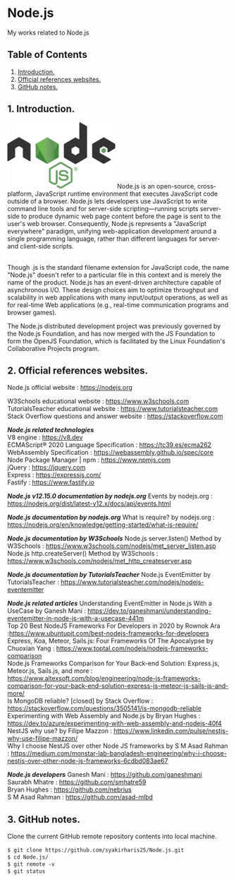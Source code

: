 # Node.js
My works related to Node.js

## Table of Contents
1. [Introduction.](#introduction)
2. [Official references websites.](#references)
3. [GitHub notes.](#github)

<a name="introduction"></a>
## 1. Introduction.
<img src="nodejs.png" height="150"> 
Node.js is an open-source, cross-platform, JavaScript runtime environment that executes JavaScript code outside of a browser. Node.js lets developers use JavaScript to write command line tools and for server-side scripting—running scripts server-side to produce dynamic web page content before the page is sent to the user's web browser. Consequently, Node.js represents a "JavaScript everywhere" paradigm, unifying web-application development around a single programming language, rather than different languages for server- and client-side scripts. <br /><br />

Though .js is the standard filename extension for JavaScript code, the name "Node.js" doesn't refer to a particular file in this context and is merely the name of the product. Node.js has an event-driven architecture capable of asynchronous I/O. These design choices aim to optimize throughput and scalability in web applications with many input/output operations, as well as for real-time Web applications (e.g., real-time communication programs and browser games). <br />

The Node.js distributed development project was previously governed by the Node.js Foundation, and has now merged with the JS Foundation to form the OpenJS Foundation, which is facilitated by the Linux Foundation's Collaborative Projects program.

<a name="references"></a>
## 2. Official references websites. <br />
Node.js official website : https://nodejs.org <br />

W3Schools educational website : https://www.w3schools.com <br />
TutorialsTeacher educational website : https://www.tutorialsteacher.com <br />
Stack Overflow questions and answer website : https://stackoverflow.com <br />

**_Node.js related technologies_** <br />
V8 engine : https://v8.dev <br />
ECMAScript® 2020 Language Specification : https://tc39.es/ecma262 <br />
WebAssembly Specification : https://webassembly.github.io/spec/core <br />
Node Package Manager | npm : https://www.npmjs.com <br />
jQuery : https://jquery.com <br />
Express : https://expressjs.com/ <br />
Fastify : https://www.fastify.io <br />

**_Node.js v12.15.0 documentation by nodejs.org_**
Events by nodejs.org : https://nodejs.org/dist/latest-v12.x/docs/api/events.html <br />

**_Node.js documentation by nodejs.org_**
What is require? by nodejs.org : https://nodejs.org/en/knowledge/getting-started/what-is-require/ <br />

**_Node.js documentation by W3Schools_**
Node.js server.listen() Method by W3Schools : https://www.w3schools.com/nodejs/met_server_listen.asp <br />
Node.js http.createServer() Method by W3Schools : https://www.w3schools.com/nodejs/met_http_createserver.asp <br />

**_Node.js documentation by TutorialsTeacher_**
Node.js EventEmitter by TutorialsTeacher : https://www.tutorialsteacher.com/nodejs/nodejs-eventemitter <br />

**_Node.js related articles_**
Understanding EventEmitter in Node.js With a UseCase by Ganesh Mani : https://dev.to/ganeshmani/understanding-eventemitter-in-node-js-with-a-usecase-441m <br />
Top 20 Best NodeJS Frameworks For Developers in 2020 by Rownok Ara :https://www.ubuntupit.com/best-nodejs-frameworks-for-developers <br />
Express, Koa, Meteor, Sails.js: Four Frameworks Of The Apocalypse by Chuoxian Yang : https://www.toptal.com/nodejs/nodejs-frameworks-comparison <br />
Node.js Frameworks Comparison for Your Back-end Solution: Express.js, Meteor.js, Sails.js, and more : https://www.altexsoft.com/blog/engineering/node-js-frameworks-comparison-for-your-back-end-solution-express-js-meteor-js-sails-js-and-more/ <br />
Is MongoDB reliable? [closed] by Stack Overflow : https://stackoverflow.com/questions/3505141/is-mongodb-reliable <br />
Experimenting with Web Assembly and Node.js by Bryan Hughes : https://dev.to/azure/experimenting-with-web-assembly-and-nodejs-40f4 <br />
NestJS why use? by Filipe Mazzon : https://www.linkedin.com/pulse/nestjs-why-use-filipe-mazzon/ <br />
Why I choose NestJS over other Node JS frameworks by S M Asad Rahman
 : https://medium.com/monstar-lab-bangladesh-engineering/why-i-choose-nestjs-over-other-node-js-frameworks-6cdbd083ae67 <br />

**_Node.js developers_**
Ganesh Mani : https://github.com/ganeshmani <br />
Saurabh Mhatre : https://github.com/smhatre59 <br />
Bryan Hughes : https://github.com/nebrius <br />
S M Asad Rahman : https://github.com/asad-mlbd <br />

<a name="github"></a>
## 3. GitHub notes.
Clone the current GitHub remote repository contents into local machine.
```
$ git clone https://github.com/syakirharis25/Node.js.git
$ cd Node.js/
$ git remote -v
$ git status

